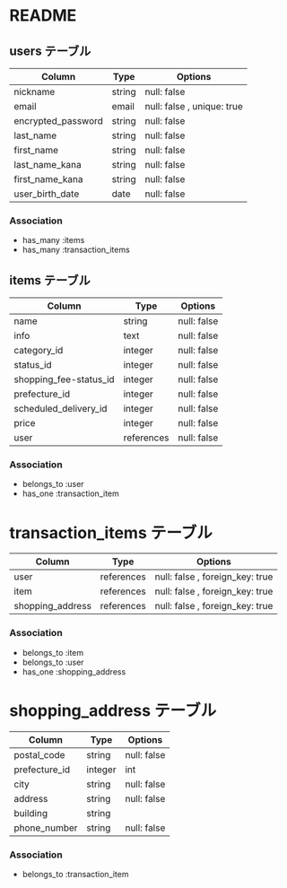 # README

## users テーブル

| Column                | Type   | Options     |
| --------              | ------ | ----------- |
| nickname              | string   | null: false |
| email                 | email    | null: false , unique: true |
| encrypted_password    | string   | null: false |
| last_name             | string   | null: false |
| first_name            | string   | null: false |
| last_name_kana        | string   | null: false |
| first_name_kana       | string   | null: false |
| user_birth_date       | date     | null: false |

### Association
- has_many :items
- has_many :transaction_items

## items テーブル
<!-- imageカラムはActivestrageで実装する -->
<!-- プルダウンで選択する箇所はactive_hashを使い実装する -->

| Column                 | Type       | Options     |
| ------                 | ------     | ----------- |
| name                   | string     | null: false |
| info                   | text       | null: false |
| category_id            | integer    | null: false |
| status_id              | integer    | null: false |
| shopping_fee-status_id | integer    | null: false |
| prefecture_id          | integer    | null: false |
| scheduled_delivery_id  | integer    | null: false |
| price                  | integer    | null: false |
| user                   | references | null: false |

### Association
- belongs_to :user
- has_one :transaction_item


# transaction_items テーブル

| Column           | Type   | Options     |
| ------           | ------ | ----------- |
| user             | references | null: false , foreign_key: true |
| item             | references | null: false , foreign_key: true |
| shopping_address | references | null: false , foreign_key: true |

### Association
- belongs_to :item
- belongs_to :user
- has_one :shopping_address


# shopping_address テーブル

| Column        | Type       | Options     |
| ------        | ------     | ----------- |
| postal_code   | string     | null: false |
| prefecture_id | integer    | int         |
| city          | string     | null: false |
| address       | string     | null: false |
| building      | string     |
| phone_number  | string     | null: false |

### Association
- belongs_to :transaction_item

